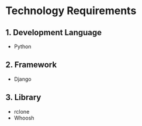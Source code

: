 # Technology Requirements

## 1. Development Language
- Python

## 2. Framework
- Django

## 3. Library
- rclone
- Whoosh